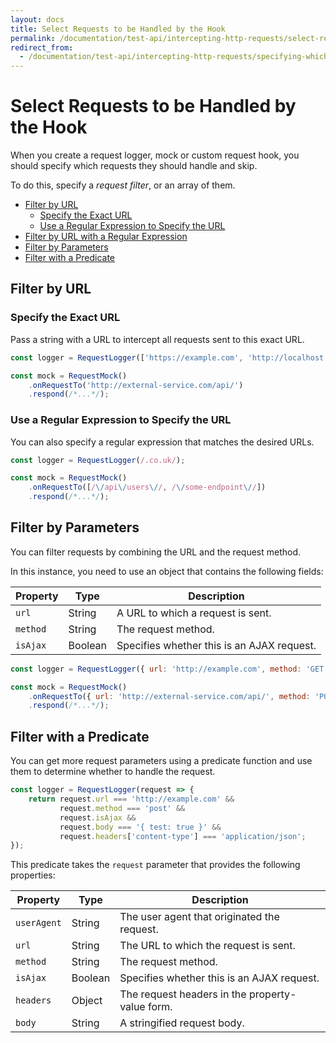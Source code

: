 ```yaml
---
layout: docs
title: Select Requests to be Handled by the Hook
permalink: /documentation/test-api/intercepting-http-requests/select-requests-to-be-handled-by-the-hook.html
redirect_from:
  - /documentation/test-api/intercepting-http-requests/specifying-which-requests-are-handled-by-the-hook.html
---
```

# Select Requests to be Handled by the Hook

When you create a request logger, mock or custom request hook, you should specify which requests they should handle and skip.

To do this, specify a *request filter*, or an array of them.

* [Filter by URL](#filter-by-url)
  * [Specify the Exact URL](#specify-the-exact-url)
  * [Use a Regular Expression to Specify the URL](#use-a-regular-expression-to-specify-the-url)
* [Filter by URL with a Regular Expression](#filter-by-url-with-a-regular-expression)
* [Filter by Parameters](#filter-by-parameters)
* [Filter with a Predicate](#filter-with-a-predicate)

## Filter by URL

### Specify the Exact URL

Pass a string with a URL to intercept all requests sent to this exact URL.

```js
const logger = RequestLogger(['https://example.com', 'http://localhost:8080']);
```

```js
const mock = RequestMock()
    .onRequestTo('http://external-service.com/api/')
    .respond(/*...*/);
```

### Use a Regular Expression to Specify the URL

You can also specify a regular expression that matches the desired URLs.

```js
const logger = RequestLogger(/.co.uk/);
```

```js
const mock = RequestMock()
    .onRequestTo([/\/api\/users\//, /\/some-endpoint\//])
    .respond(/*...*/);
```

## Filter by Parameters

You can filter requests by combining the URL and the request method.

In this instance, you need to use an object that contains the following fields:

Property | Type | Description
-------- | ---- | ------------
`url`    | String | A URL to which a request is sent.
`method` | String | The request method.
`isAjax` | Boolean | Specifies whether this is an AJAX request.

```js
const logger = RequestLogger({ url: 'http://example.com', method: 'GET', isAjax: false });
```

```js
const mock = RequestMock()
    .onRequestTo({ url: 'http://external-service.com/api/', method: 'POST', isAjax: true })
    .respond(/*...*/);
```

## Filter with a Predicate

You can get more request parameters using a predicate function and use them to determine whether to handle the request.

```js
const logger = RequestLogger(request => {
    return request.url === 'http://example.com' &&
           request.method === 'post' &&
           request.isAjax &&
           request.body === '{ test: true }' &&
           request.headers['content-type'] === 'application/json';
});
```

This predicate takes the `request` parameter that provides the following properties:

Property | Type | Description
-------- | ---- | --------------
`userAgent` | String | The user agent that originated the request.
`url`       | String | The URL to which the request is sent.
`method`    | String | The request method.
`isAjax`    | Boolean | Specifies whether this is an AJAX request.
`headers`   | Object | The request headers in the property-value form.
`body`      | String | A stringified request body.
